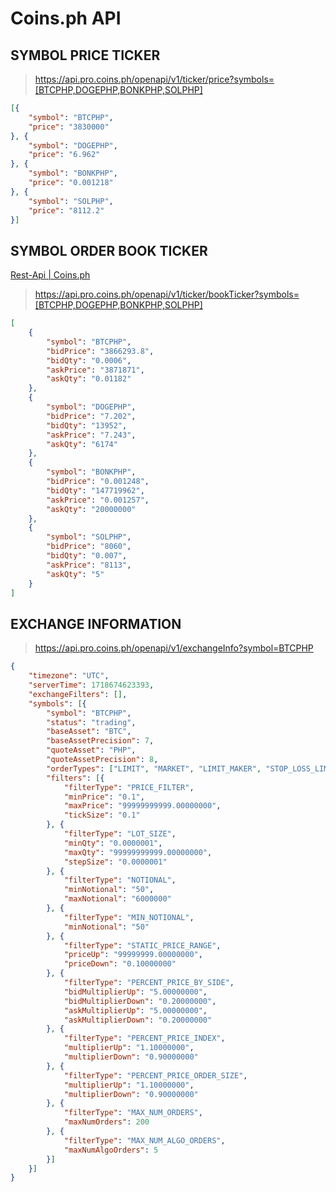 # Coins.ph API

## SYMBOL PRICE TICKER

> https://api.pro.coins.ph/openapi/v1/ticker/price?symbols=[BTCPHP,DOGEPHP,BONKPHP,SOLPHP]

```json
[{
	"symbol": "BTCPHP",
	"price": "3830000"
}, {
	"symbol": "DOGEPHP",
	"price": "6.962"
}, {
	"symbol": "BONKPHP",
	"price": "0.001218"
}, {
	"symbol": "SOLPHP",
	"price": "8112.2"
}]
```

## SYMBOL ORDER BOOK TICKER
[Rest-Api | Coins.ph](https://coins-docs.github.io/rest-api/#symbol-order-book-ticker)

> https://api.pro.coins.ph/openapi/v1/ticker/bookTicker?symbols=[BTCPHP,DOGEPHP,BONKPHP,SOLPHP]

```json
[
    {
        "symbol": "BTCPHP",
        "bidPrice": "3866293.8",
        "bidQty": "0.0006",
        "askPrice": "3871871",
        "askQty": "0.01182"
    },
    {
        "symbol": "DOGEPHP",
        "bidPrice": "7.202",
        "bidQty": "13952",
        "askPrice": "7.243",
        "askQty": "6174"
    },
    {
        "symbol": "BONKPHP",
        "bidPrice": "0.001248",
        "bidQty": "147719962",
        "askPrice": "0.001257",
        "askQty": "20000000"
    },
    {
        "symbol": "SOLPHP",
        "bidPrice": "8060",
        "bidQty": "0.007",
        "askPrice": "8113",
        "askQty": "5"
    }
]
```


## EXCHANGE INFORMATION

> https://api.pro.coins.ph/openapi/v1/exchangeInfo?symbol=BTCPHP

```json
{
	"timezone": "UTC",
	"serverTime": 1718674623393,
	"exchangeFilters": [],
	"symbols": [{
		"symbol": "BTCPHP",
		"status": "trading",
		"baseAsset": "BTC",
		"baseAssetPrecision": 7,
		"quoteAsset": "PHP",
		"quoteAssetPrecision": 8,
		"orderTypes": ["LIMIT", "MARKET", "LIMIT_MAKER", "STOP_LOSS_LIMIT", "STOP_LOSS", "TAKE_PROFIT_LIMIT", "TAKE_PROFIT"],
		"filters": [{
			"filterType": "PRICE_FILTER",
			"minPrice": "0.1",
			"maxPrice": "99999999999.00000000",
			"tickSize": "0.1"
		}, {
			"filterType": "LOT_SIZE",
			"minQty": "0.0000001",
			"maxQty": "99999999999.00000000",
			"stepSize": "0.0000001"
		}, {
			"filterType": "NOTIONAL",
			"minNotional": "50",
			"maxNotional": "6000000"
		}, {
			"filterType": "MIN_NOTIONAL",
			"minNotional": "50"
		}, {
			"filterType": "STATIC_PRICE_RANGE",
			"priceUp": "99999999.00000000",
			"priceDown": "0.10000000"
		}, {
			"filterType": "PERCENT_PRICE_BY_SIDE",
			"bidMultiplierUp": "5.00000000",
			"bidMultiplierDown": "0.20000000",
			"askMultiplierUp": "5.00000000",
			"askMultiplierDown": "0.20000000"
		}, {
			"filterType": "PERCENT_PRICE_INDEX",
			"multiplierUp": "1.10000000",
			"multiplierDown": "0.90000000"
		}, {
			"filterType": "PERCENT_PRICE_ORDER_SIZE",
			"multiplierUp": "1.10000000",
			"multiplierDown": "0.90000000"
		}, {
			"filterType": "MAX_NUM_ORDERS",
			"maxNumOrders": 200
		}, {
			"filterType": "MAX_NUM_ALGO_ORDERS",
			"maxNumAlgoOrders": 5
		}]
	}]
}
```
